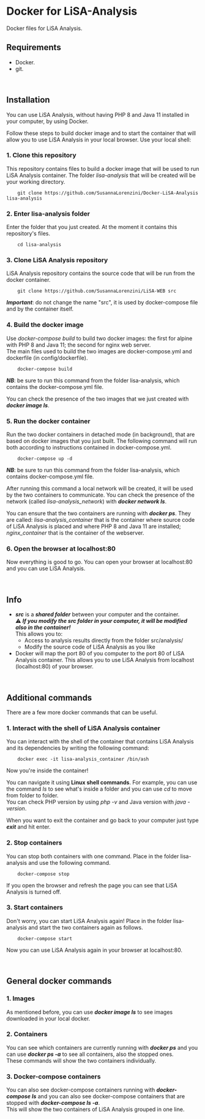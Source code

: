 # Docker for LiSA-Analysis
Docker files for LiSA Analysis.  

## Requirements
- Docker.
- git.

<br>
   
## Installation
You can use LiSA Analysis, without having PHP 8 and Java 11 installed in your computer, by using Docker.

Follow these steps to build docker image and to start the container that will allow you to use LiSA Analysis in your local browser. Use your local shell:


### 1. Clone this repository
This repository contains files to build a docker image that will be used to run LiSA Analysis container. The folder *lisa-analysis* that will be created will be your working directory.  

```
	git clone https://github.com/SusannaLorenzini/Docker-LiSA-Analysis lisa-analysis
```


### 2. Enter lisa-analysis folder
Enter the folder that you just created. At the moment it contains this repository's files.

```
	cd lisa-analysis
```

### 3. Clone LiSA Analysis repository 
LiSA Analysis repository contains the source code that will be run from the docker container. 

```
	git clone https://github.com/SusannaLorenzini/LiSA-WEB src
```
***Important***: do not change the name "src", it is used by docker-compose file and by the container itself.

### 4. Build the docker image
Use *docker-compose build* to build two docker images: the first for alpine with PHP 8 and Java 11; the second for nginx web server.  
The main files used to build the two images are docker-compose.yml and dockerfile (in config/dockerfile).


```
	docker-compose build
```
***NB***: be sure to run this command from the folder lisa-analysis, which contains the docker-compose.yml file.

You can check the presence of the two images that we just created with ***docker image ls***.

### 5. Run the docker container
Run the two docker containers in detached mode (in background), that are based on docker images that you just built. The following command will run both according to instructions contained in docker-compose.yml.

```
	docker-compose up -d
```
***NB***: be sure to run this command from the folder lisa-analysis, which contains docker-compose.yml file.

After running this command a local network will be created, it will be used by the two containers to communicate. You can check the presence of the network (called *lisa-analysis_network*) with ***docker network ls***.   

You can ensure that the two containers are running with ***docker ps***. They are called: *lisa-analysis_container* that is the container where source code of LiSA Analysis is placed and where PHP 8 and Java 11 are installed; *nginx_container* that is the container of the webserver.    

### 6. Open the browser at localhost:80
Now everything is good to go. You can open your browser at localhost:80 and you can use LiSA Analysis.  

   
<br>  

## Info

* ***src*** is a ***shared folder*** between your computer and the container.  
⚠️ ***If you modify the src folder in your computer, it will be modified also in the container!***  
This allows you to:
	* Access to analysis results directly from the folder src/analysis/
	* Modify the source code of LiSA Analysis as you like
* Docker will map the port 80 of you computer to the port 80 of LiSA Analysis container. This allows you to use LiSA Analysis from localhost (localhost:80) of your browser.

<br>
   
## Additional commands
There are a few more docker commands that can be useful.

### 1. Interact with the shell of LiSA Analysis container
You can interact with the shell of the container that contains LiSA Analysis and its dependencies by writing the following command:

```
	docker exec -it lisa-analysis_container /bin/ash
```
Now you're inside the container!   

You can navigate it using **Linux shell commands**. For example, you can use the command *ls* to see what's inside a folder and you can use *cd* to move from folder to folder.  
You can check PHP version by using *php -v* and Java version with *java -version*.  
  
When you want to exit the container and go back to your computer just type ***exit*** and hit enter. 

### 2. Stop containers
You can stop both containers with one command. Place in the folder lisa-analysis and use the following command.

```
	docker-compose stop
```
If you open the browser and refresh the page you can see that LiSA Analysis is turned off. 

### 3. Start containers 
Don't worry, you can start LiSA Analysis again! Place in the folder lisa-analysis and start the two containers again as follows.

```
	docker-compose start
```
Now you can use LiSA Analysis again in your browser at localhost:80.  

   
<br>  
   

## General docker commands

### 1. Images
As mentioned before, you can use ***docker image ls*** to see images downloaded in your local docker.

### 2. Containers
You can see which containers are currently running with ***docker ps***  and you can use ***docker ps -a*** to see all containers, also the stopped ones.  
These commands will show the two containers individually.

### 3. Docker-compose containers
You can also see docker-compose containers running with ***docker-compose ls*** and you can also see docker-compose containers that are stopped with ***docker-compose ls -a***.  
This will show the two containers of LiSA Analysis grouped in one line.
